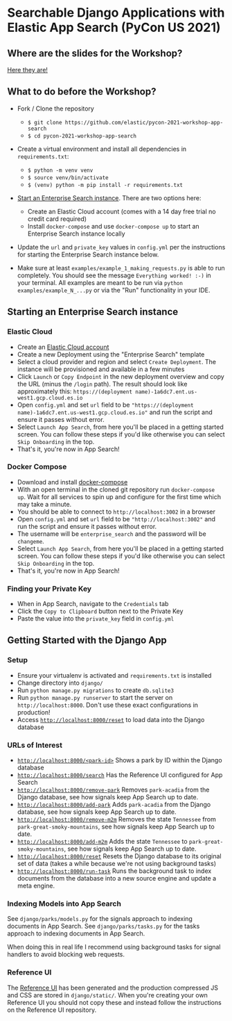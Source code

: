 # Searchable Django Applications with Elastic App Search (PyCon US 2021)

## Where are the slides for the Workshop?

[Here they are!](https://github.com/elastic/pycon-2021-workshop-app-search/blob/main/slides.pdf)

## What to do before the Workshop?

- Fork / Clone the repository

  - `$ git clone https://github.com/elastic/pycon-2021-workshop-app-search`
  - `$ cd pycon-2021-workshop-app-search` 

- Create a virtual environment and install all
  dependencies in `requirements.txt`:
  
  - `$ python -m venv venv`
  - `$ source venv/bin/activate`
  - `$ (venv) python -m pip install -r requirements.txt`

- [Start an Enterprise Search instance](#starting-an-enterprise-search-instance). There are two
  options here:
  - Create an Elastic Cloud account (comes with a 14 day free trial no credit card required)
  - Install `docker-compose` and use `docker-compose up` to start an Enterprise Search instance locally

- Update the `url` and `private_key` values in `config.yml` 
  per the instructions for starting the Enterprise Search instance below.

- Make sure at least `examples/example_1_making_requests.py`
  is able to run completely. You should see the message
  `Everything worked! :-)` in your terminal. All examples are
  meant to be run via `python examples/example_N_...py` or
  via the "Run" functionality in your IDE.

## Starting an Enterprise Search instance

### Elastic Cloud

- Create an [Elastic Cloud account](https://www.elastic.co/cloud)
- Create a new Deployment using the "Enterprise Search" template
- Select a cloud provider and region and select `Create Deployment`.
  The instance will be provisioned and available in a few minutes
- Click `Launch` or `Copy Endpoint` in the new deployment overview
  and copy the URL (minus the `/login` path). The result should look like
  approximately this: `https://(deployment name)-1a6dc7.ent.us-west1.gcp.cloud.es.io`
- Open `config.yml` and set `url` field to be `"https://(deployment name)-1a6dc7.ent.us-west1.gcp.cloud.es.io"`
  and run the script and ensure it passes without error.
- Select `Launch App Search`, from here you'll be placed in a getting started
  screen. You can follow these steps if you'd like otherwise you can
  select `Skip Onboarding` in the top.
- That's it, you're now in App Search!  

### Docker Compose

- Download and install [docker-compose](https://docs.docker.com/compose)
- With an open terminal in the cloned git repository run `docker-compose up`.
  Wait for all services to spin up and configure for the first time which may take a minute.
- You should be able to connect to `http://localhost:3002` in a browser
- Open `config.yml` and set `url` field to be `"http://localhost:3002"`
  and run the script and ensure it passes without error.
- The username will be `enterprise_search` and the password will be `changeme`.
- Select `Launch App Search`, from here you'll be placed in a getting started
  screen. You can follow these steps if you'd like otherwise you can
  select `Skip Onboarding` in the top.
- That's it, you're now in App Search!  

### Finding your Private Key

- When in App Search, navigate to the `Credentials` tab
- Click the `Copy to Clipboard` button next to the Private Key
- Paste the value into the `private_key` field in `config.yml`

## Getting Started with the Django App

### Setup

- Ensure your virtualenv is activated and `requirements.txt` is installed
- Change directory into `django/`
- Run `python manage.py migrations` to create `db.sqlite3`
- Run `python manage.py runserver` to start the server on `http://localhost:8000`.
  Don't use these exact configurations in production!
- Access [`http://localhost:8000/reset`](http://localhost:8000/reset) to load data into the Django database

### URLs of Interest

- [`http://localhost:8000/<park-id>`](http://localhost:8000/park-acadia) Shows a park by ID within the Django database
- [`http://localhost:8000/search`](http://localhost:8000/search) Has the Reference UI configured for App Search
- [`http://localhost:8000/remove-park`](http://localhost:8000/remove-park) Removes `park-acadia` from the Django database, see how signals keep App Search up to date.
- [`http://localhost:8000/add-park`](http://localhost:8000/add-park) Adds `park-acadia` from the Django database, see how signals keep App Search up to date.
- [`http://localhost:8000/remove-m2m`](http://localhost:8000/remove-m2m) Removes the state `Tennessee` from `park-great-smoky-mountains`, see how signals keep App Search up to date.
- [`http://localhost:8000/add-m2m`](http://localhost:8000/add-m2m) Adds the state `Tennessee` to `park-great-smoky-mountains`, see how signals keep App Search up to date.
- [`http://localhost:8000/reset`](http://localhost:8000/reset) Resets the Django database to its original set of data (takes a while because we're not using background tasks)
- [`http://localhost:8000/run-task`](http://localhost:8000/run-task)
  Runs the background task to index documents from the database into a new source engine and update a meta engine.

### Indexing Models into App Search

See `django/parks/models.py` for the signals approach to indexing documents in App Search.
See `django/parks/tasks.py` for the tasks approach to indexing documents in App Search.

When doing this in real life I recommend using background tasks
for signal handlers to avoid blocking web requests.

### Reference UI

The [Reference UI](https://github.com/elastic/app-search-reference-ui-react) has been generated and the production compressed JS and CSS are stored in `django/static/`.
When you're creating your own Reference UI you should not copy these and instead follow the instructions
on the Reference UI repository.
